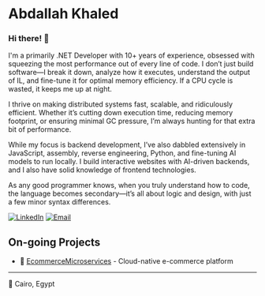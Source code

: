 
# Abdallah Khaled

### Hi there! 👋

I'm a primarily .NET Developer with 10+ years of experience, obsessed with squeezing the most performance out of every line of code. I don’t just build software—I break it down, analyze how it executes, understand the output of IL, and fine-tune it for optimal memory efficiency. If a CPU cycle is wasted, it keeps me up at night.

I thrive on making distributed systems fast, scalable, and ridiculously efficient. Whether it’s cutting down execution time, reducing memory footprint, or ensuring minimal GC pressure, I’m always hunting for that extra bit of performance.

While my focus is backend development, I’ve also dabbled extensively in JavaScript, assembly, reverse engineering, Python, and fine-tuning AI models to run locally. I build interactive websites with AI-driven backends, and I also have solid knowledge of frontend technologies.

As any good programmer knows, when you truly understand how to code, the language becomes secondary—it’s all about logic and design, with just a few minor syntax differences.

[![LinkedIn](https://img.shields.io/badge/LinkedIn-0077B5?style=flat-square&logo=linkedin&logoColor=white)](https://www.linkedin.com/in/abdallah-khaled-97294822a/)
[![Email](https://img.shields.io/badge/Email-D14836?style=flat-square&logo=gmail&logoColor=white)](mailto:abdallah3010@hotmail.com)



## On-going Projects

- 🚀 [EcommerceMicroservices](https://github.com/EAX3010/EcommerceMicroservices) - Cloud-native e-commerce platform


---

📍 Cairo, Egypt
